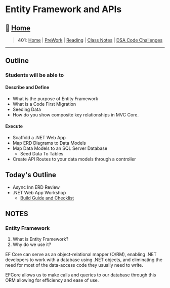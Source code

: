 # Entity Framework and APIs

## 🏡 [**Home**](https://mistidinzy.github.io/ReadingNotes/)

> **401**: [Home](/401home.md)
|
[PreWork](/401/PreworkRM.md)
|
[Reading](/401/ReadingRM.md)
|
[Class Notes](/401/ClassRM.md)
|
[DSA Code Challenges](https://mistidinzy.github.io/data-structures-and-algorithms/)
>

_____

## Outline

### Students will be able to

#### Describe and Define

- What is the purpose of Entity Framework
- What is a Code First Migration
- Seeding Data
- How do you show composite key relationships in MVC Core.

#### Execute

- Scaffold a .NET Web App
- Map ERD Diagrams to Data Models
- Map Data Models to an SQL Server Database
  - Seed Data To Tables
- Create API Routes to your data models through a controller

## Today's Outline

- Async Inn ERD Review
- .NET Web App Workshop
  - [Build Guide and Checklist](./resources/ef-web-app.md)

## NOTES

### Entity Framework

1. What is Entity Framework?
1. Why do we use it?

EF Core can serve as an object-relational mapper (O/RM), enabling .NET developers to work with a database using .NET objects, and eliminating the need for most of the data-access code they usually need to write.

EFCore allows us to make calls and queries to our database through this ORM allowing for efficiency and ease of use.